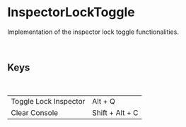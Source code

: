<div id="content-header">
  <h1>InspectorLockToggle</h1>
</div>

<p>
  Implementation of the inspector lock toggle functionalities.
</p>


<br/>
<h2>Keys</h2>
<br/>

<table>
  <tr>
    <td>Toggle Lock Inspector</td>
    <td>Alt + Q</td>
  </tr>
  <tr>
    <td>Clear Console</td>
    <td>Shift + Alt + C</td>
  </tr>
</table>
